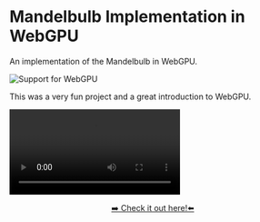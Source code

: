 # Mandelbulb Implementation in WebGPU

An implementation of the Mandelbulb in WebGPU.

![Support for WebGPU](https://res.cloudinary.com/ireaderinokun/image/upload/v1694868328937/caniuse-embed/all/webgpu.webp)

This was a very fun project and a great introduction to WebGPU.

<video autoplay controls>
  <source src="./mandelbulb.mov" type="video/mp4">
</video>


<p align="center">
<a href="https://wkaisertexas.github.io/mandelbulb">
➡️ Check it out here!⬅️
</a>
</p>
